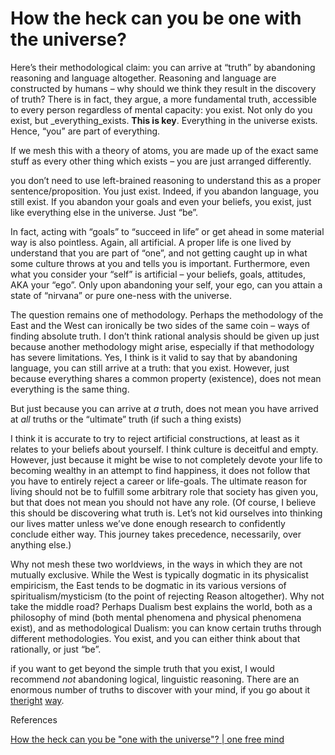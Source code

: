 # How the heck can you be one with the universe?

Here’s their methodological claim: you can arrive at “truth” by abandoning reasoning and language altogether. Reasoning and language are constructed by humans – why should we think they result in the discovery of truth? There is in fact, they argue, a more fundamental truth, accessible to every person regardless of mental capacity: you exist. Not only do you exist, but _everything_exists. **This is key**. Everything in the universe exists. Hence, “you” are part of everything.

If we mesh this with a theory of atoms, you are made up of the exact same stuff as every other thing which exists – you are just arranged differently.

you don’t need to use left-brained reasoning to understand this as a proper sentence/proposition. You just exist. Indeed, if you abandon language, you still exist. If you abandon your goals and even your beliefs, you exist, just like everything else in the universe. Just “be”.

In fact, acting with “goals” to “succeed in life” or get ahead in some material way is also pointless. Again, all artificial. A proper life is one lived by understand that you are part of “one”, and not getting caught up in what some culture throws at you and tells you is important. Furthermore, even what you consider your “self” is artificial – your beliefs, goals, attitudes, AKA your “ego”. Only upon abandoning your self, your ego, can you attain a state of “nirvana” or pure one-ness with the universe.

The question remains one of methodology. Perhaps the methodology of the East and the West can ironically be two sides of the same coin – ways of finding absolute truth. I don’t think rational analysis should be given up just because another methodology might arise, especially if that methodology has severe limitations. Yes, I think is it valid to say that by abandoning language, you can still arrive at a truth: that you exist. However, just because everything shares a common property (existence), does not mean everything is the same thing.

But just because you can arrive at *a* truth, does not mean you have arrived at *all* truths or the “ultimate” truth (if such a thing exists)

I think it is accurate to try to reject artificial constructions, at least as it relates to your beliefs about yourself. I think culture is deceitful and empty. However, just because it might be wise to not completely devote your life to becoming wealthy in an attempt to find happiness, it does not follow that you have to entirely reject a career or life-goals. The ultimate reason for living should not be to fulfill some arbitrary role that society has given you, but that does not mean you should not have any role. (Of course, I believe this should be discovering what truth is. Let’s not kid ourselves into thinking our lives matter unless we’ve done enough research to confidently conclude either way. This journey takes precedence, necessarily, over anything else.)

Why not mesh these two worldviews, in the ways in which they are not mutually exclusive. While the West is typically dogmatic in its physicalist empiricism, the East tends to be dogmatic in its various versions of spiritualism/mysticism (to the point of rejecting Reason altogether). Why not take the middle road? Perhaps Dualism best explains the world, both as a philosophy of mind (both mental phenomena and physical phenomena exist), and as methodological Dualism: you can know certain truths through different methodologies. You exist, and you can either think about that rationally, or just “be”.

if you want to get beyond the simple truth that you exist, I would recommend *not* abandoning logical, linguistic reasoning. There are an enormous number of truths to discover with your mind, if you go about it [the](http://onefreemind.com/2011/09/why-reason-comes-first/)[right](http://onefreemind.com/2011/04/the-secret-to-finding-truth-part-2/) [way](http://onefreemind.com/2012/01/how-to-understand/).

References

[How the heck can you be "one with the universe"? | one free mind](http://onefreemind.com/2012/03/how-the-heck-can-you-be-one-with-the-universe/)


